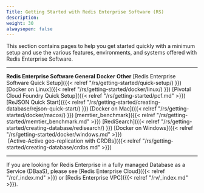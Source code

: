 ```yaml
---
Title: Getting Started with Redis Enterprise Software (RS)
description: 
weight: 30
alwaysopen: false
---
```

This section contains pages to help you get started quickly with a
minimum setup and use the various features, environments, and systems
offered with Redis Enterprise Software.

  ----------------------------------------------------------------------------------------------------------------------- -------------------------------------------------------------------------------------- -------------------------------------------------------------------------------------------
  **Redis Enterprise Software General**                                                                                   **Docker**                                                                             **Other**
  [Redis Enterprise Software Quick Setup]({{< relref "/rs/getting-started/quick-setup/) }})                  [Docker on Linux]({{< relref "/rs/getting-started/docker/linux/) }})      [Pivotal Cloud Foundry Quick Setup]({{< relref "/rs/getting-started/pcf.md" >}})
  [ReJSON Quick Start]({{< relref "/rs/getting-started/creating-database/rejson-quick-start/) }})            [Docker on Mac]({{< relref "/rs/getting-started/docker/macos/) }})        [memtier\_benchmark]({{< relref "/rs/getting-started/memtier_benchmark.md" >}})
  [RediSearch]({{< relref "/rs/getting-started/creating-database/redisearch/) }})                            [Docker on Windows]({{< relref "/rs/getting-started/docker/windows.md" >}})   
   [Active-Active geo-replication with CRDBs]({{< relref "/rs/getting-started/creating-database/crdbs.md" >}})                                                                                          
  ----------------------------------------------------------------------------------------------------------------------- -------------------------------------------------------------------------------------- -------------------------------------------------------------------------------------------

If you are looking for Redis Enterprise in a fully managed Database as a
Service (DBaaS), please see [Redis Enterprise
Cloud]({{< relref "/rc/_index.md" >}}) or [Redis Enterprise
VPC]({{< relref "/rv/_index.md" >}}).
